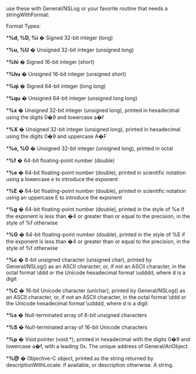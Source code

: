 use these with General/NSLog or your favorite routine that needs a stringWithFormat:

Format Types:

***%d, %D, %i** � Signed 32-bit integer (long)

***%u, %U** � Unsigned 32-bit integer (unsigned long)

***%hi** � Signed 16-bit integer (short)

***%hu** � Unsigned 16-bit integer (unsigned short)

***%qi** � Signed 64-bit integer (long long)

***%qu** � Unsigned 64-bit integer (unsigned long long)

***%x** � Unsigned 32-bit integer (unsigned long), printed in hexadecimal using the digits 0�9 and lowercase a�f

***%X** � Unsigned 32-bit integer (unsigned long), printed in hexadecimal using the digits 0�9 and uppercase A�F

***%o, %O** � Unsigned 32-bit integer (unsigned long), printed in octal

***%f** � 64-bit floating-point number (double)

***%e** � 64-bit floating-point number (double), printed in scientific notation using a lowercase e to introduce the exponent

***%E** � 64-bit floating-point number (double), printed in scientific notation using an uppercase E to introduce the exponent

***%g** � 64-bit floating-point number (double), printed in the style of %e if the exponent is less than �4 or greater than or equal to the precision, in the style of %f otherwise

***%G** � 64-bit floating-point number (double), printed in the style of %E if the exponent is less than �4 or greater than or equal to the precision, in the style of %f otherwise

***%c** � 8-bit unsigned character (unsigned char), printed by General/NSLog() as an ASCII character, or, if not an ASCII character, in the octal format \\ddd or the Unicode hexadecimal format \\udddd, where d is a digit

***%C** � 16-bit Unicode character (unichar), printed by General/NSLog() as an ASCII character, or, if not an ASCII character, in the octal format \\ddd or the Unicode hexadecimal format \\udddd, where d is a digit

***%s** � Null-terminated array of 8-bit unsigned characters

***%S** � Null-terminated array of 16-bit Unicode characters

***%p** � Void pointer (void *), printed in hexadecimal with the digits 0�9 and lowercase a�f, with a leading 0x. The unique address of General/AnObject.

***%@** � Objective-C object, printed as the string returned by descriptionWithLocale: if available, or description otherwise. A string.